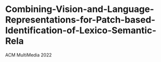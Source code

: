 # Combining-Vision-and-Language-Representations-for-Patch-based-Identification-of-Lexico-Semantic-Rela
ACM MultiMedia 2022
